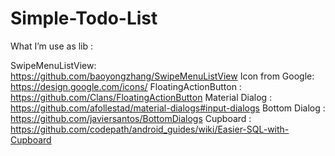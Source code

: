 # Simple-Todo-List

What I’m use as lib :

SwipeMenuListView:  https://github.com/baoyongzhang/SwipeMenuListView
Icon from Google: https://design.google.com/icons/
FloatingActionButton : https://github.com/Clans/FloatingActionButton
Material Dialog : https://github.com/afollestad/material-dialogs#input-dialogs
Bottom Dialog : https://github.com/javiersantos/BottomDialogs
Cupboard :  https://github.com/codepath/android_guides/wiki/Easier-SQL-with-Cupboard
